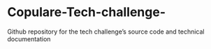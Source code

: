 # Copulare-Tech-challenge-
Github repository for the tech challenge’s source code and technical documentation
